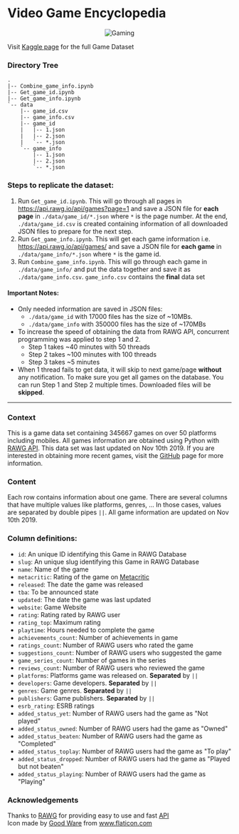 # Video Game Encyclopedia
<p align="center">
  <img src="https://user-images.githubusercontent.com/39042628/69937490-f246aa00-14a8-11ea-89ad-073891b7b4a9.png" alt="Gaming">
</p> 

Visit [Kaggle page](https://www.kaggle.com/jummyegg/rawg-game-dataset) for the full Game Dataset


### Directory Tree
```
.
|-- Combine_game_info.ipynb
|-- Get_game_id.ipynb
|-- Get_game_info.ipynb
`-- data
    |-- game_id.csv
    |-- game_info.csv
    |-- game_id
    |   |-- 1.json
    |   |-- 2.json
    |   `-- *.json
    `-- game_info
        |-- 1.json
        |-- 2.json
        `-- *.json
```
### Steps to replicate the dataset:
1. Run `Get_game_id.ipynb`. This will go through all pages in https://api.rawg.io/api/games?page=1 and save a JSON file for **each page** in `./data/game_id/*.json` where `*` is the page number. At the end, `./data/game_id.csv` is created containing information of all downloaded JSON files to prepare for the next step.
2. Run `Get_game_info.ipynb`. This will get each game information i.e. https://api.rawg.io/api/games/ and save a JSON file for **each game** in `./data/game_info/*.json` where `*` is the game id.
3. Run `Combine_game_info.ipynb`. This will go through each game in `./data/game_info/` and put the data together and save it as `./data/game_info.csv`. `game_info.csv` contains the **final** data set

#### Important Notes:
- Only needed information are saved in JSON files: 
    - `./data/game_id` with 17000 files has the size of ~10MBs. 
    - `./data/game_info` with 350000 files has the size of ~170MBs
- To increase the speed of obtaining the data from RAWG API, concurrent programming was applied to step 1 and 2. 
    - Step 1 takes ~40 minutes with 50 threads
    - Step 2 takes ~100 minutes with 100 threads
    - Step 3 takes ~5 minutes
- When 1 thread fails to get data, it will skip to next game/page **without** any notification. To make sure you get all games on the database. You can run Step 1 and Step 2 multiple times. Downloaded files will be **skipped**.


___
### Context
This is a game data set containing 345667 games on over 50 platforms including mobiles. All games information are obtained using Python with [RAWG API](https://rawg.io/apidocs). This data set was last updated on Nov 10th 2019. If you are interested in obtaining more recent games, visit the [GitHub](https://github.com/trung-hn/game-encyclopedia) page for more information.

### Content
Each row contains information about one game. There are several columns that have multiple values like platforms, genres, ... In those cases, values are separated by double pipes `||`. All game information are updated on Nov 10th 2019.

### Column definitions:
- `id`: An unique ID identifying this Game in RAWG Database
- `slug`: An unique slug identifying this Game in RAWG Database
- `name`: Name of the game
- `metacritic`: Rating of the game on [Metacritic](https://www.metacritic.com/game)
- `released`: The date the game was released
- `tba`: To be announced state
- `updated`: The date the game was last updated
- `website`: Game Website
- `rating`: Rating rated by RAWG user
- `rating_top`: Maximum rating
- `playtime`: Hours needed to complete the game
- `achievements_count`: Number of achievements in game
- `ratings_count`: Number of RAWG users who rated the game
- `suggestions_count`: Number of RAWG users who suggested the game
- `game_series_count`: Number of games in the series
- `reviews_count`: Number of RAWG users who reviewed the game
- `platforms`: Platforms game was released on. **Separated** by `||`
- `developers`: Game developers. **Separated** by `||`
- `genres`: Game genres. **Separated** by `||`
- `publishers`: Game publishers. **Separated** by `||`
- `esrb_rating`: ESRB ratings
- `added_status_yet`: Number of RAWG users had the game as "Not played"
- `added_status_owned`: Number of RAWG users had the game as "Owned"
- `added_status_beaten`: Number of RAWG users had the game as "Completed"
- `added_status_toplay`: Number of RAWG users had the game as "To play"
- `added_status_dropped`: Number of RAWG users had the game as "Played but not beaten"
- `added_status_playing`: Number of RAWG users had the game as "Playing"

### Acknowledgements
Thanks to [RAWG](https://rawg.io/) for providing easy to use and fast [API](https://rawg.io/apidocs) \
Icon made by <a href="https://www.flaticon.com/authors/good-ware" title="Good Ware">Good Ware</a> from <a href="https://www.flaticon.com/" title="Flaticon">www.flaticon.com</a>
